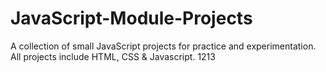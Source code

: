 # JavaScript-Module-Projects
A collection of small JavaScript projects for practice and experimentation.
All projects include HTML, CSS & Javascript.
1213
